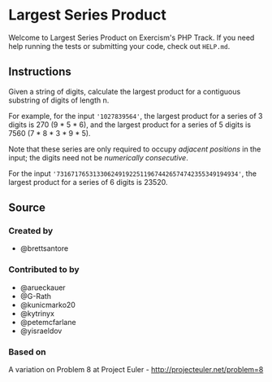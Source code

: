 # Largest Series Product

Welcome to Largest Series Product on Exercism's PHP Track.
If you need help running the tests or submitting your code, check out `HELP.md`.

## Instructions

Given a string of digits, calculate the largest product for a contiguous
substring of digits of length n.

For example, for the input `'1027839564'`, the largest product for a
series of 3 digits is 270 (9 * 5 * 6), and the largest product for a
series of 5 digits is 7560 (7 * 8 * 3 * 9 * 5).

Note that these series are only required to occupy *adjacent positions*
in the input; the digits need not be *numerically consecutive*.

For the input `'73167176531330624919225119674426574742355349194934'`,
the largest product for a series of 6 digits is 23520.

## Source

### Created by

- @brettsantore

### Contributed to by

- @arueckauer
- @G-Rath
- @kunicmarko20
- @kytrinyx
- @petemcfarlane
- @yisraeldov

### Based on

A variation on Problem 8 at Project Euler - http://projecteuler.net/problem=8